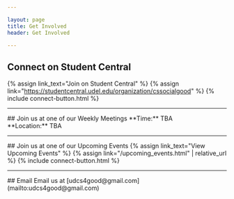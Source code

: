 ```yaml
---

layout: page
title: Get Involved
header: Get Involved

---
```

## Connect on Student Central
{% assign link_text="Join on Student Central" %}
{% assign link="https://studentcentral.udel.edu/organization/cssocialgood" %}
{% include connect-button.html %}
<hr>
## Join us at one of our Weekly Meetings
**Time:** TBA<br>
**Location:** TBA
<hr>
## Join us at one of our Upcoming Events
{% assign link_text="View Upcoming Events" %}
{% assign link="/upcoming_events.html" | relative_url %}
{% include connect-button.html %}
<hr>
## Email
Email us at [udcs4good@gmail.com](mailto:udcs4good@gmail.com)
